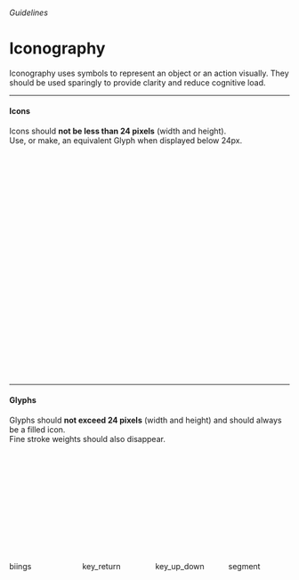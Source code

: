 <h6 class="subtitle is-5 has-text-grey has-text-weight-semibold">Guidelines</h6><h1 class="title is-1 has-text-weight-bold">Iconography</h1>
<p class="subtitle is-5">
    <span class="has-text-weight-semibold">Iconography</span> uses symbols to represent an object or an action visually. They should be used sparingly to provide clarity and reduce cognitive load.
</p>

<hr class="is-large is-visible">

<h4 class="title is-4">Icons</h4>

Icons should **not be less than 24 pixels** (width and height).<br>Use, or make, an equivalent Glyph when displayed below 24px.

<br><br>

<div class="columns is-multiline is-mobile is-size-7 has-text-centered has-text-weight-semibold is-monospace has-text-grey">
    <div class="column is-one-third-mobile is-2 hover-to-black"><div class="box is-small"><svg class="icon is-medium has-fill-grey-darker"><use xlink:href="media/bds-icons.min.svg#arrow-left"></use></svg></div>arrow-left</div>
    <div class="column is-one-third-mobile is-2 hover-to-black"><div class="box is-small"><svg class="icon is-medium has-fill-grey-darker"><use xlink:href="media/bds-icons.min.svg#arrow-right"></use></svg></div>arrow-right</div>
    <div class="column is-one-third-mobile is-2 hover-to-black"><div class="box is-small"><svg class="icon is-medium has-fill-grey-darker"><use xlink:href="media/bds-icons.min.svg#arrow-up"></use></svg></div>arrow-up</div>
    <div class="column is-one-third-mobile is-2 hover-to-black"><div class="box is-small"><svg class="icon is-medium has-fill-grey-darker"><use xlink:href="media/bds-icons.min.svg#arrow-down"></use></svg></div>arrow-down</div>
    <div class="column is-one-third-mobile is-2 hover-to-black"><div class="box is-small"><svg class="icon is-medium has-fill-grey-darker"><use xlink:href="media/bds-icons.min.svg#biings-care"></use></svg></div>biings-care</div>
    <div class="column is-one-third-mobile is-2 hover-to-black"><div class="box is-small"><svg class="icon is-medium has-fill-grey-darker"><use xlink:href="media/bds-icons.min.svg#biings-claim"></use></svg></div>biings-claim</div>
    <div class="column is-one-third-mobile is-2 hover-to-black"><div class="box is-small"><svg class="icon is-medium has-fill-grey-darker"><use xlink:href="media/bds-icons.min.svg#biings-pilot"></use></svg></div>biings-pilot</div>
    <div class="column is-one-third-mobile is-2 hover-to-black"><div class="box is-small"><svg class="icon is-medium has-fill-grey-darker"><use xlink:href="media/bds-icons.min.svg#book"></use></svg></div>book</div>
    <div class="column is-one-third-mobile is-2 hover-to-black"><div class="box is-small"><svg class="icon is-medium has-fill-grey-darker"><use xlink:href="media/bds-icons.min.svg#bubble"></use></svg></div>bubble</div>
    <div class="column is-one-third-mobile is-2 hover-to-black"><div class="box is-small"><svg class="icon is-medium has-fill-grey-darker"><use xlink:href="media/bds-icons.min.svg#briefcase"></use></svg></div>briefcase</div>
    <div class="column is-one-third-mobile is-2 hover-to-black"><div class="box is-small"><svg class="icon is-medium has-fill-grey-darker"><use xlink:href="media/bds-icons.min.svg#check"></use></svg></div>check</div>
    <div class="column is-one-third-mobile is-2 hover-to-black"><div class="box is-small"><svg class="icon is-medium has-fill-grey-darker"><use xlink:href="media/bds-icons.min.svg#circle-minus"></use></svg></div>circle-minus</div>
    <div class="column is-one-third-mobile is-2 hover-to-black"><div class="box is-small"><svg class="icon is-medium has-fill-grey-darker"><use xlink:href="media/bds-icons.min.svg#circle-plus"></use></svg></div>circle-plus</div>
    <div class="column is-one-third-mobile is-2 hover-to-black"><div class="box is-small"><svg class="icon is-medium has-fill-grey-darker"><use xlink:href="media/bds-icons.min.svg#download"></use></svg></div>download</div>
    <div class="column is-one-third-mobile is-2 hover-to-black"><div class="box is-small"><svg class="icon is-medium has-fill-grey-darker"><use xlink:href="media/bds-icons.min.svg#gear"></use></svg></div>gear</div>
    <div class="column is-one-third-mobile is-2 hover-to-black"><div class="box is-small"><svg class="icon is-medium has-fill-grey-darker"><use xlink:href="media/bds-icons.min.svg#help"></use></svg></div>help</div>
    <div class="column is-one-third-mobile is-2 hover-to-black"><div class="box is-small"><svg class="icon is-medium has-fill-grey-darker"><use xlink:href="media/bds-icons.min.svg#legal-proof"></use></svg></div>legal-proof</div>
    <div class="column is-one-third-mobile is-2 hover-to-black"><div class="box is-small"><svg class="icon is-medium has-fill-grey-darker"><use xlink:href="media/bds-icons.min.svg#medical"></use></svg></div>medical</div>
    <div class="column is-one-third-mobile is-2 hover-to-black"><div class="box is-small"><svg class="icon is-medium has-fill-grey-darker"><use xlink:href="media/bds-icons.min.svg#off"></use></svg></div>off</div>
    <div class="column is-one-third-mobile is-2 hover-to-black"><div class="box is-small"><svg class="icon is-medium has-fill-grey-darker"><use xlink:href="media/bds-icons.min.svg#pen"></use></svg></div>pen</div>
    <div class="column is-one-third-mobile is-2 hover-to-black"><div class="box is-small"><svg class="icon is-medium has-fill-grey-darker"><use xlink:href="media/bds-icons.min.svg#person"></use></svg></div>person</div>
    <div class="column is-one-third-mobile is-2 hover-to-black"><div class="box is-small"><svg class="icon is-medium has-fill-grey-darker"><use xlink:href="media/bds-icons.min.svg#persons"></use></svg></div>persons</div>
    <div class="column is-one-third-mobile is-2 hover-to-black"><div class="box is-small"><svg class="icon is-medium has-fill-grey-darker"><use xlink:href="media/bds-icons.min.svg#plus"></use></svg></div>plus</div>
    <div class="column is-one-third-mobile is-2 hover-to-black"><div class="box is-small"><svg class="icon is-medium has-fill-grey-darker"><use xlink:href="media/bds-icons.min.svg#prefs"></use></svg></div>prefs</div>
    <div class="column is-one-third-mobile is-2 hover-to-black"><div class="box is-small"><svg class="icon is-medium has-fill-grey-darker"><use xlink:href="media/bds-icons.min.svg#search"></use></svg></div>search</div>
    <div class="column is-one-third-mobile is-2 hover-to-black"><div class="box is-small"><svg class="icon is-medium has-fill-grey-darker"><use xlink:href="media/bds-icons.min.svg#search-list"></use></svg></div>search-list</div>
    <div class="column is-one-third-mobile is-2 hover-to-black"><div class="box is-small"><svg class="icon is-medium has-fill-grey-darker"><use xlink:href="media/bds-icons.min.svg#settings"></use></svg></div>settings</div>
    <div class="column is-one-third-mobile is-2 hover-to-black"><div class="box is-small"><svg class="icon is-medium has-fill-grey-darker"><use xlink:href="media/bds-icons.min.svg#timelines"></use></svg></div>timelines</div>
    <div class="column is-one-third-mobile is-2 hover-to-black"><div class="box is-small"><svg class="icon is-medium has-fill-grey-darker"><use xlink:href="media/bds-icons.min.svg#trash"></use></svg></div>trash</div>
</div>

<hr class="is-large is-visible">

<h4 class="title is-4">Glyphs</h4>

Glyphs should **not exceed 24 pixels** (width and height) and should always be a filled icon.<br>Fine stroke weights should also disappear.

<br><br>

<div class="columns is-multiline is-mobile is-size-7 has-text-centered has-text-weight-semibold is-monospace has-text-grey">
    <div class="column is-one-third-mobile is-2 hover-to-black"><div class="box is-small"><svg class="icon has-fill-grey-darker"><use xlink:href="media/bds-icons.min.svg#biings"></use></svg></div>biings</div>
    <div class="column is-one-third-mobile is-2 hover-to-black"><div class="box is-small"><svg class="icon has-fill-grey-darker"><use xlink:href="media/bds-icons.min.svg#key_return"></use></svg></div>key_return</div>
    <div class="column is-one-third-mobile is-2 hover-to-black"><div class="box is-small"><svg class="icon has-fill-grey-darker"><use xlink:href="media/bds-icons.min.svg#key_up_down"></use></svg></div>key_up_down</div>
    <div class="column is-one-third-mobile is-2 hover-to-black"><div class="box is-small"><svg class="icon has-fill-grey-darker"><use xlink:href="media/bds-icons.min.svg#segment"></use></svg></div>segment</div>
</div>
